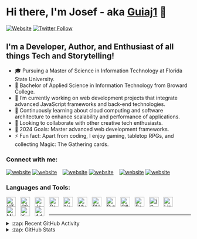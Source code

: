 # Hi there, I'm Josef - aka [Guiaj1][portfolio] 👋

[![Website](https://img.shields.io/website?label=alexgui.com&style=for-the-badge&url=https%3A%2F%2Fwww.alexgui.com)](https://www.alexgui.com)
[![Twitter Follow](https://img.shields.io/twitter/follow/guiaj1?color=1DA1F2&logo=twitter&style=for-the-badge)](https://twitter.com/intent/follow?screen_name=guiaj1)

## I'm a Developer, Author, and Enthusiast of all things Tech and Storytelling!

- 🎓 Pursuing a Master of Science in Information Technology at Florida State University.
- 📘 Bachelor of Applied Science in Information Technology from Broward College.
- 🔭 I’m currently working on web development projects that integrate advanced JavaScript frameworks and back-end technologies.
- 🌱 Continuously learning about cloud computing and software architecture to enhance scalability and performance of applications.
- 👯 Looking to collaborate with other creative tech enthusiasts.
- 🥅 2024 Goals: Master advanced web development frameworks.
- ⚡ Fun fact: Apart from coding, I enjoy gaming, tabletop RPGs, and collecting Magic: The Gathering cards.

### Connect with me:

[![website](./img/globe-light.svg)](https://www.alexgui.com#gh-light-mode-only)
[![website](./img/globe-dark.svg)](https://www.alexgui.com#gh-dark-mode-only)
&nbsp;&nbsp;
[![website](./img/linkedin-light.svg)](https://linkedin.com/in/guiaj1#gh-light-mode-only)
[![website](./img/linkedin-dark.svg)](https://linkedin.com/in/guiaj1#gh-dark-mode-only)
&nbsp;&nbsp;
[![website](./img/twitter-light.svg)](https://twitter.com/guiaj1#gh-light-mode-only)
[![website](./img/twitter-dark.svg)](https://twitter.com/guiaj1#gh-dark-mode-only)

### Languages and Tools:

[<img align="left" alt="HTML5" width="26px" src="https://cdn.jsdelivr.net/gh/devicons/devicon/icons/html5/html5-original.svg" style="padding-right:10px;" />](https://www.alexgui.com)
[<img align="left" alt="CSS3" width="26px" src="https://cdn.jsdelivr.net/gh/devicons/devicon/icons/css3/css3-original.svg" style="padding-right:10px;" />](https://www.alexgui.com)
[<img align="left" alt="JavaScript" width="26px" src="https://cdn.jsdelivr.net/gh/devicons/devicon/icons/javascript/javascript-original.svg" style="padding-right:10px;" />](https://www.alexgui.com)
[<img align="left" alt="React" width="26px" src="https://cdn.jsdelivr.net/gh/devicons/devicon/icons/react/react-original.svg" style="padding-right:10px;" />](https://www.alexgui.com)
[<img align="left" alt="Node.js" width="26px" src="https://cdn.jsdelivr.net/gh/devicons/devicon/icons/nodejs/nodejs-original.svg" style="padding-right:10px;" />](https://www.alexgui.com)
[<img align="left" alt="MySQL" width="26px" src="https://cdn.jsdelivr.net/gh/devicons/devicon/icons/mysql/mysql-original.svg" style="padding-right:10px;" />](https://www.alexgui.com)
[<img align="left" alt="PHP" width="26px" src="https://cdn.jsdelivr.net/gh/devicons/devicon/icons/php/php-original.svg" style="padding-right:10px;" />](https://www.alexgui.com)
[<img align="left" alt="Python" width="26px" src="https://cdn.jsdelivr.net/gh/devicons/devicon/icons/python/python-original.svg" style="padding-right:10px;" />](https://www.alexgui.com)
[<img align="left" alt="C#" width="26px" src="https://cdn.jsdelivr.net/gh/devicons/devicon/icons/csharp/csharp-original.svg" style="padding-right:10px;" />](https://www.alexgui.com)
[<img align="left" alt="Bootstrap" width="26px" src="https://cdn.jsdelivr.net/gh/devicons/devicon/icons/bootstrap/bootstrap-original.svg" style="padding-right:10px;" />](https://www.alexgui.com)
[<img align="left" alt="jQuery" width="26px" src="https://cdn.jsdelivr.net/gh/devicons/devicon/icons/jquery/jquery-original.svg" style="padding-right:10px;" />](https://www.alexgui.com)
[<img align="left" alt="Linux" width="26px" src="https://cdn.jsdelivr.net/gh/devicons/devicon/icons/linux/linux-original.svg" style="padding-right:10px;" />](https://www.alexgui.com)
[<img align="left" alt="Microsoft Windows" width="26px" src="https://cdn.jsdelivr.net/gh/devicons/devicon/icons/windows8/windows8-original.svg" style="padding-right:10px;" />](https://www.alexgui.com)
[<img align="left" alt="XML" width="26px" src="https://cdn.jsdelivr.net/gh/devicons/devicon/icons/xml/xml-original.svg" style="padding-right:10px;" />](https://www.alexgui.com)
[<img align="left" alt="Adobe Photoshop" width="26px" src="https://cdn.jsdelivr.net/gh/devicons/devicon/icons/photoshop/photoshop-plain.svg" style="padding-right:10px;" />](https://www.alexgui.com)

<br />
<br />

---

<details>
  <summary>:zap: Recent GitHub Activity</summary>
  
<!--START_SECTION:activity-->
1. 💪 Opened PR [#64130](https://github.com/vercel/next.js/pull/64130) in [vercel/next.js](https://github.com/vercel/next.js)
2. 🗣 Commented on [#1235](https://github.com/shadcn-ui/ui/issues/1235#issuecomment-1679215686) in [shadcn-ui/ui](https://github.com/shadcn-ui/ui)
<!--END_SECTION:activity-->

</details>

<details>
  <summary>:zap: GitHub Stats</summary>

  <img align="left" alt="guiaj1's GitHub Stats" src="https://github-readme-stats.vercel.app/api?username=guiaj1&show_icons=true&hide_border=true&theme=tokyonight" />

</details>

[portfolio]: https://www.alexgui.com
